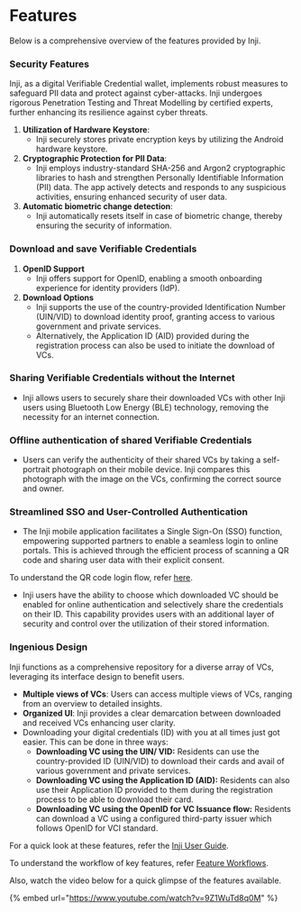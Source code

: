 # Features

Below is a comprehensive overview of the features provided by Inji.

### Security Features

Inji, as a digital Verifiable Credential wallet, implements robust measures to safeguard PII data and protect against cyber-attacks. Inji undergoes rigorous Penetration Testing and Threat Modelling by certified experts, further enhancing its resilience against cyber threats.

1. **Utilization of Hardware Keystore**:
   * Inji securely stores private encryption keys by utilizing the Android hardware keystore.
2. **Cryptographic Protection for PII Data**:
   * Inji employs industry-standard SHA-256 and Argon2 cryptographic libraries to hash and strengthen Personally Identifiable Information (PII) data. The app actively detects and responds to any suspicious activities, ensuring enhanced security of user data.
3. **Automatic biometric change detection**:
   * Inji automatically resets itself in case of biometric change, thereby ensuring the security of information.

### Download and save Verifiable Credentials

1. **OpenID Support**
   * Inji offers support for OpenID, enabling a smooth onboarding experience for identity providers (IdP).
2. **Download Options**
   * Inji supports the use of the country-provided Identification Number (UIN/VID) to download identity proof, granting access to various government and private services.
   * Alternatively, the Application ID (AID) provided during the registration process can also be used to initiate the download of VCs.

### Sharing Verifiable Credentials without the Internet

* Inji allows users to securely share their downloaded VCs with other Inji users using Bluetooth Low Energy (BLE) technology, removing the necessity for an internet connection.

### Offline authentication of shared Verifiable Credentials

* Users can verify the authenticity of their shared VCs by taking a self-portrait photograph on their mobile device. Inji compares this photograph with the image on the VCs, confirming the correct source and owner.

### Streamlined SSO and User-Controlled Authentication

* The Inji mobile application facilitates a Single Sign-On (SSO) function, empowering supported partners to enable a seamless login to online portals. This is achieved through the efficient process of scanning a QR code and sharing user data with their explicit consent.

&#x20;      To understand the QR code login flow, refer [here](https://docs.esignet.io/esignet-end-user-guide/login-flow-qr-code).

* Inji users have the ability to choose which downloaded VC should be enabled for online authentication and selectively share the credentials on their ID. This capability provides users with an additional layer of security and control over the utilization of their stored information.

### Ingenious Design

Inji functions as a comprehensive repository for a diverse array of VCs, leveraging its interface design to benefit users.

* **Multiple views of VCs**: Users can access multiple views of VCs, ranging from an overview to detailed insights.
* **Organized UI**: Inji provides a clear demarcation between downloaded and received VCs enhancing user clarity.
* Downloading your digital credentials (ID) with you at all times just got easier. This can be done in three ways:
  * **Downloading VC using the UIN/ VID:** Residents can use the country-provided ID (UIN/VID) to download their cards and avail of various government and private services.
  * **Downloading VC using the Application ID (AID):** Residents can also use their Application ID provided to them during the registration process to be able to download their card.
  * **Downloading VC using the OpenID for VC Issuance flow:** Residents can download a VC using a configured third-party issuer which follows OpenID for VCI standard.

For a quick look at these features, refer the [Inji User Guide](../end-user-guide.md).

To understand the workflow of key features, refer [Feature Workflows](https://docs.mosip.io/inji/overview/features/feature-workflows).

Also, watch the video below for a quick glimpse of the features available.

{% embed url="https://www.youtube.com/watch?v=9Z1WuTd8q0M" %}
